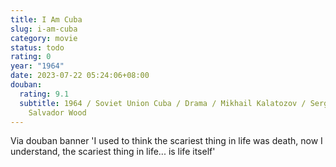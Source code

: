 ```yaml
---
title: I Am Cuba
slug: i-am-cuba
category: movie
status: todo
rating: 0
year: "1964"
date: 2023-07-22 05:24:06+08:00
douban:
  rating: 9.1
  subtitle: 1964 / Soviet Union Cuba / Drama / Mikhail Kalatozov / Sergio Corrieri
    Salvador Wood
---
```


Via douban banner 'I used to think the scariest thing in life was death, now I understand, the scariest thing in life... is life itself'
